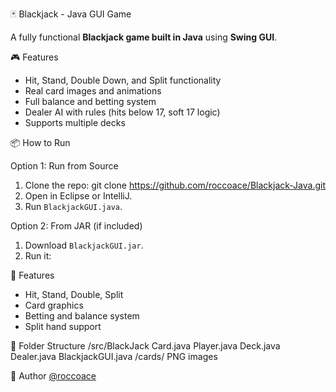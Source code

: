 🃏 Blackjack - Java GUI Game

A fully functional **Blackjack game built in Java** using **Swing GUI**.

🎮 Features

- Hit, Stand, Double Down, and Split functionality
- Real card images and animations
- Full balance and betting system
- Dealer AI with rules (hits below 17, soft 17 logic)
- Supports multiple decks

📦 How to Run

Option 1: Run from Source
1. Clone the repo:
   git clone https://github.com/roccoace/Blackjack-Java.git
2. Open in Eclipse or IntelliJ.
3. Run `BlackjackGUI.java`.

Option 2: From JAR (if included)
1. Download `BlackjackGUI.jar`.
2. Run it:

🧾 Features
- Hit, Stand, Double, Split
- Card graphics
- Betting and balance system
- Split hand support

📂 Folder Structure
/src/BlackJack
Card.java
Player.java
Deck.java
Dealer.java
BlackjackGUI.java
/cards/
PNG images

👤 Author
[@roccoace](https://github.com/roccoace)


